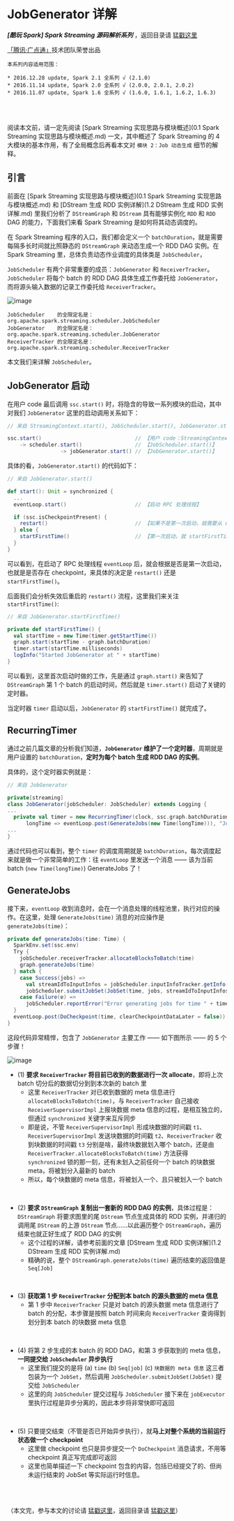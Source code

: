 # JobGenerator 详解 #

***[酷玩 Spark] Spark Streaming 源码解析系列*** ，返回目录请 [猛戳这里](readme.md)

[「腾讯·广点通」](http://e.qq.com)技术团队荣誉出品

```
本系列内容适用范围：

* 2016.12.28 update, Spark 2.1 全系列 √ (2.1.0)
* 2016.11.14 update, Spark 2.0 全系列 √ (2.0.0, 2.0.1, 2.0.2)
* 2016.11.07 update, Spark 1.6 全系列 √ (1.6.0, 1.6.1, 1.6.2, 1.6.3)
```
<br/>
<br/>

阅读本文前，请一定先阅读 [Spark Streaming 实现思路与模块概述](0.1 Spark Streaming 实现思路与模块概述.md) 一文，其中概述了 Spark Streaming 的 4 大模块的基本作用，有了全局概念后再看本文对 `模块 2：Job 动态生成` 细节的解释。

## 引言

前面在 [Spark Streaming 实现思路与模块概述](0.1 Spark Streaming 实现思路与模块概述.md) 和 [DStream 生成 RDD 实例详解](1.2 DStream 生成 RDD 实例详解.md) 里我们分析了 `DStreamGraph` 和 `DStream` 具有能够实例化 `RDD` 和 `RDD` DAG 的能力，下面我们来看 Spark Streaming 是如何将其动态调度的。

在 Spark Streaming 程序的入口，我们都会定义一个 `batchDuration`，就是需要每隔多长时间就比照静态的 `DStreamGraph` 来动态生成一个 RDD DAG 实例。在 Spark Streaming 里，总体负责动态作业调度的具体类是 `JobScheduler`，

`JobScheduler` 有两个非常重要的成员：`JobGenerator` 和 `ReceiverTracker`。`JobScheduler` 将每个 batch 的 RDD DAG 具体生成工作委托给 `JobGenerator`，而将源头输入数据的记录工作委托给 `ReceiverTracker`。

![image](0.imgs/050.png)

    JobScheduler    的全限定名是：org.apache.spark.streaming.scheduler.JobScheduler
    JobGenerator    的全限定名是：org.apache.spark.streaming.scheduler.JobGenerator
    ReceiverTracker 的全限定名是：org.apache.spark.streaming.scheduler.ReceiverTracker

本文我们来详解 `JobScheduler`。

## JobGenerator 启动

在用户 code 最后调用 `ssc.start()` 时，将隐含的导致一系列模块的启动，其中对我们 `JobGenerator` 这里的启动调用关系如下：
```scala
// 来自 StreamingContext.start(), JobScheduler.start(), JobGenerator.start()

ssc.start()                              // 【用户 code：StreamingContext.start()】
    -> scheduler.start()                 // 【JobScheduler.start()】
                 -> jobGenerator.start() // 【JobGenerator.start()】
```

具体的看，`JobGenerator.start()` 的代码如下：

```scala
// 来自 JobGenerator.start()

def start(): Unit = synchronized {
  ...
  eventLoop.start()                      // 【启动 RPC 处理线程】

  if (ssc.isCheckpointPresent) {
    restart()                            // 【如果不是第一次启动，就需要从 checkpoint 恢复】
  } else {
    startFirstTime()                     // 【第一次启动，就 startFirstTime()】
  }
}
```

可以看到，在启动了 RPC 处理线程 `eventLoop` 后，就会根据是否是第一次启动，也就是是否存在 checkpoint，来具体的决定是 `restart()` 还是 `startFirstTime()`。

后面我们会分析失效后重启的 `restart()` 流程，这里我们来关注 `startFirstTime()`:

```scala
// 来自 JobGenerator.startFirstTime()

private def startFirstTime() {
  val startTime = new Time(timer.getStartTime())
  graph.start(startTime - graph.batchDuration)
  timer.start(startTime.milliseconds)
  logInfo("Started JobGenerator at " + startTime)
}
```

可以看到，这里首次启动时做的工作，先是通过 `graph.start()` 来告知了 `DStreamGraph` 第 1 个 batch 的启动时间，然后就是 `timer.start()` 启动了关键的定时器。

当定时器 `timer` 启动以后，`JobGenerator` 的 `startFirstTime()` 就完成了。

## RecurringTimer

通过之前几篇文章的分析我们知道，**`JobGenerator` 维护了一个定时器**，周期就是用户设置的 `batchDuration`，**定时为每个 batch 生成 RDD DAG 的实例**。

具体的，这个定时器实例就是：
```scala
// 来自 JobGenerator

private[streaming]
class JobGenerator(jobScheduler: JobScheduler) extends Logging {
...
  private val timer = new RecurringTimer(clock, ssc.graph.batchDuration.milliseconds,
      longTime => eventLoop.post(GenerateJobs(new Time(longTime))), "JobGenerator")
...
}
```

通过代码也可以看到，整个 `timer` 的调度周期就是 `batchDuration`，每次调度起来就是做一个非常简单的工作：往 `eventLoop` 里发送一个消息 —— 该为当前 batch (`new Time(longTime)`) GenerateJobs 了！

## GenerateJobs

接下来，`eventLoop` 收到消息时，会在一个消息处理的线程池里，执行对应的操作。在这里，处理 `GenerateJobs(time)` 消息的对应操作是 `generateJobs(time)`：

```scala
private def generateJobs(time: Time) {
  SparkEnv.set(ssc.env)
  Try {
    jobScheduler.receiverTracker.allocateBlocksToBatch(time)                 // 【步骤 (1)】
    graph.generateJobs(time)                                                 // 【步骤 (2)】
  } match {
    case Success(jobs) =>
      val streamIdToInputInfos = jobScheduler.inputInfoTracker.getInfo(time) // 【步骤 (3)】
      jobScheduler.submitJobSet(JobSet(time, jobs, streamIdToInputInfos))    // 【步骤 (4)】
    case Failure(e) =>
      jobScheduler.reportError("Error generating jobs for time " + time, e)
  }
  eventLoop.post(DoCheckpoint(time, clearCheckpointDataLater = false))       // 【步骤 (5)】
}
```

这段代码异常精悍，包含了 `JobGenerator` 主要工作 —— 如下图所示 —— 的 5 个步骤！

![image](0.imgs/055.png)

- (1) **要求 `ReceiverTracker` 将目前已收到的数据进行一次 allocate**，即将上次 batch 切分后的数据切分到到本次新的 batch 里
    - 这里 `ReceiverTracker` 对已收到数据的 meta 信息进行 `allocateBlocksToBatch(time)`，与 `ReceiverTracker` 自己接收 `ReceiverSupervisorImpl` 上报块数据 meta 信息的过程，是相互独立的，但通过 `synchronized` 关键字来互斥同步
    - 即是说，不管 `ReceiverSupervisorImpl` 形成块数据的时间戳 `t1`、`ReceiverSupervisorImpl` 发送块数据的时间戳 `t2`、`ReceiverTracker` 收到块数据的时间戳 `t3` 分别是啥，最终块数据划入哪个 batch，还是由 `ReceiverTracker.allocateBlocksToBatch(time)` 方法获得 `synchronized` 锁的那一刻，还有未划入之前任何一个 batch 的块数据 meta，将被划分入最新的 batch
    - 所以，每个块数据的 meta 信息，将被划入一个、且只被划入一个 batch

<br/>

- (2) **要求 `DStreamGraph` 复制出一套新的 RDD DAG 的实例**，具体过程是：`DStreamGraph` 将要求图里的尾 `DStream` 节点生成具体的 RDD 实例，并递归的调用尾 `DStream` 的上游 `DStream` 节点……以此遍历整个 `DStreamGraph`，遍历结束也就正好生成了 RDD DAG 的实例
    - 这个过程的详解，请参考前面的文章 [DStream 生成 RDD 实例详解](1.2 DStream 生成 RDD 实例详解.md)
    - 精确的说，整个 `DStreamGraph.generateJobs(time)` 遍历结束的返回值是 `Seq[Job]`

<br/>

- (3) **获取第 1 步 `ReceiverTracker` 分配到本 batch 的源头数据的 meta 信息**
    - 第 1 步中 `ReceiverTracker` 只是对 batch 的源头数据 meta 信息进行了 batch 的分配，本步骤是按照 batch 时间来向 `ReceiverTracker` 查询得到划分到本 batch 的块数据 meta 信息

<br/>

- (4) 将第 2 步生成的本 batch 的 RDD DAG，和第 3 步获取到的 meta 信息，**一同提交给 `JobScheduler` 异步执行**
    - 这里我们提交的是将 (a) `time` (b) `Seq[job]` (c) `块数据的 meta 信息` 这三者包装为一个 `JobSet`，然后调用 `JobScheduler.submitJobSet(JobSet)` 提交给 `JobScheduler`
    - 这里的向 `JobScheduler` 提交过程与 `JobScheduler` 接下来在 `jobExecutor` 里执行过程是异步分离的，因此本步将非常快即可返回

<br/>

- (5) 只要提交结束（不管是否已开始异步执行），就**马上对整个系统的当前运行状态做一个 checkpoint**
    - 这里做 checkpoint 也只是异步提交一个 `DoCheckpoint` 消息请求，不用等 checkpoint 真正写完成即可返回
    - 这里也简单描述一下 checkpoint 包含的内容，包括已经提交了的、但尚未运行结束的 JobSet 等实际运行时信息。

<br/>
<br/>

（本文完，参与本文的讨论请 [猛戳这里](https://github.com/proflin/CoolplaySpark/issues/5)，返回目录请 [猛戳这里](readme.md)）
